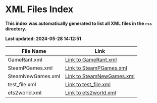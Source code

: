 # XML Files Index
**This index was automatically generated to list all XML files in the `rss` directory.**

**Last updated: 2024-05-28 14:12:51**

| File Name | Link |
|-----------|------|
| GameRant.xml | [Link to GameRant.xml](./rss/GameRant.xml) |
| SteamPGames.xml | [Link to SteamPGames.xml](./rss/SteamPGames.xml) |
| SteamNewGames.xml | [Link to SteamNewGames.xml](./rss/SteamNewGames.xml) |
| test_file.xml | [Link to test_file.xml](./rss/test_file.xml) |
| ets2world.xml | [Link to ets2world.xml](./rss/ets2world.xml) |

